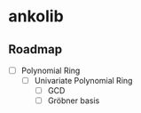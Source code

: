 # ankolib

## Roadmap

- [ ] Polynomial Ring
  - [  ] Univariate Polynomial Ring
    - [  ] GCD
    - [  ] Gröbner basis
